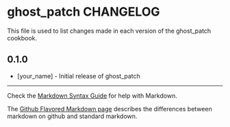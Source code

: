 ghost_patch CHANGELOG
=====================

This file is used to list changes made in each version of the ghost_patch cookbook.

0.1.0
-----
- [your_name] - Initial release of ghost_patch

- - -
Check the [Markdown Syntax Guide](http://daringfireball.net/projects/markdown/syntax) for help with Markdown.

The [Github Flavored Markdown page](http://github.github.com/github-flavored-markdown/) describes the differences between markdown on github and standard markdown.
